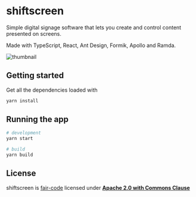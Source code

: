 # shiftscreen

Simple digital signage software that lets you create and control content presented on screens.

Made with TypeScript, React, Ant Design, Formik, Apollo and Ramda.


![thumbnail](https://user-images.githubusercontent.com/10941338/79738106-96b47600-82fc-11ea-93f0-751345e7701e.png)

## Getting started

Get all the dependencies loaded with

```bash
yarn install
```

## Running the app

```bash
# development
yarn start

# build
yarn build
```

## License

shiftscreen is [fair-code](http://faircode.io) licensed under [**Apache 2.0 with Commons Clause**](https://github.com/shiftscreen/shiftscreen/blob/master/LICENSE.md)
